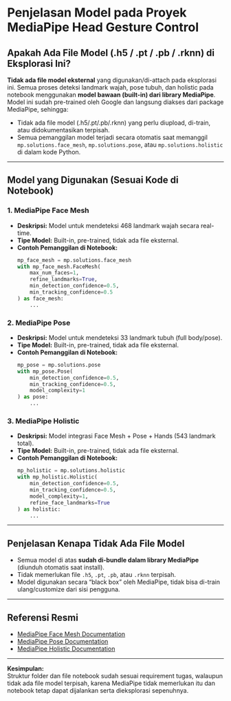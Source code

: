 # Penjelasan Model pada Proyek MediaPipe Head Gesture Control

## Apakah Ada File Model (.h5 / .pt / .pb / .rknn) di Eksplorasi Ini?

**Tidak ada file model eksternal** yang digunakan/di-attach pada eksplorasi ini. Semua proses deteksi landmark wajah, pose tubuh, dan holistic pada notebook menggunakan **model bawaan (built-in) dari library MediaPipe**. Model ini sudah pre-trained oleh Google dan langsung diakses dari package MediaPipe, sehingga:

- Tidak ada file model (.h5/.pt/.pb/.rknn) yang perlu diupload, di-train, atau didokumentasikan terpisah.
- Semua pemanggilan model terjadi secara otomatis saat memanggil `mp.solutions.face_mesh`, `mp.solutions.pose`, atau `mp.solutions.holistic` di dalam kode Python.

---

## Model yang Digunakan (Sesuai Kode di Notebook)

### 1. MediaPipe Face Mesh

- **Deskripsi:** Model untuk mendeteksi 468 landmark wajah secara real-time.
- **Tipe Model:** Built-in, pre-trained, tidak ada file eksternal.
- **Contoh Pemanggilan di Notebook:**
  ```python
  mp_face_mesh = mp.solutions.face_mesh
  with mp_face_mesh.FaceMesh(
      max_num_faces=1,
      refine_landmarks=True,
      min_detection_confidence=0.5,
      min_tracking_confidence=0.5
  ) as face_mesh:
      ...
  ```

### 2. MediaPipe Pose

- **Deskripsi:** Model untuk mendeteksi 33 landmark tubuh (full body/pose).
- **Tipe Model:** Built-in, pre-trained, tidak ada file eksternal.
- **Contoh Pemanggilan di Notebook:**
  ```python
  mp_pose = mp.solutions.pose
  with mp_pose.Pose(
      min_detection_confidence=0.5,
      min_tracking_confidence=0.5,
      model_complexity=1
  ) as pose:
      ...
  ```

### 3. MediaPipe Holistic

- **Deskripsi:** Model integrasi Face Mesh + Pose + Hands (543 landmark total).
- **Tipe Model:** Built-in, pre-trained, tidak ada file eksternal.
- **Contoh Pemanggilan di Notebook:**
  ```python
  mp_holistic = mp.solutions.holistic
  with mp_holistic.Holistic(
      min_detection_confidence=0.5,
      min_tracking_confidence=0.5,
      model_complexity=1,
      refine_face_landmarks=True
  ) as holistic:
      ...
  ```

---

## Penjelasan Kenapa Tidak Ada File Model

- Semua model di atas **sudah di-bundle dalam library MediaPipe** (diunduh otomatis saat install).
- Tidak memerlukan file `.h5`, `.pt`, `.pb`, atau `.rknn` terpisah.
- Model digunakan secara “black box” oleh MediaPipe, tidak bisa di-train ulang/customize dari sisi pengguna.

---

## Referensi Resmi

- [MediaPipe Face Mesh Documentation](https://ai.google.dev/edge/mediapipe/solutions/vision/face_landmarker)
- [MediaPipe Pose Documentation](https://ai.google.dev/edge/mediapipe/solutions/vision/pose_landmarker)
- [MediaPipe Holistic Documentation](https://ai.google.dev/edge/mediapipe/solutions/vision/holistic)

---

**Kesimpulan:**  
Struktur folder dan file notebook sudah sesuai requirement tugas, walaupun tidak ada file model terpisah, karena MediaPipe tidak memerlukan itu dan notebook tetap dapat dijalankan serta dieksplorasi sepenuhnya.
